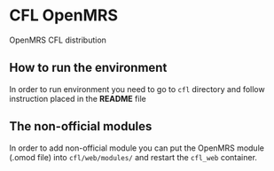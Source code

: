 # CFL OpenMRS

OpenMRS CFL distribution 

## How to run the environment
In order to run environment you need to go to `cfl` directory and follow instruction placed in the **README** file

## The non-official modules
In order to add non-official module you can put the OpenMRS module (.omod file) into `cfl/web/modules/` and restart the `cfl_web` container.
